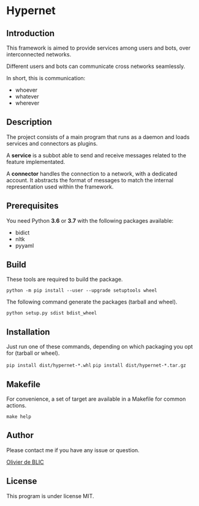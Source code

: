 # Hypernet

## Introduction

This framework is aimed to provide services among users and bots, over interconnected networks.

Different users and bots can communicate cross networks seamlessly.

In short, this is communication:

- whoever
- whatever
- wherever

## Description

The project consists of a main program that runs as a daemon and loads services and connectors as plugins.

A **service** is a subbot able to send and receive messages related to the feature implementated.

A **connector** handles the connection to a network, with a dedicated account. It abstracts the format of messages to match the internal representation used within the framework.

## Prerequisites

You need Python **3.6** or **3.7** with the following packages available:

- bidict
- nltk
- pyyaml

## Build

These tools are required to build the package.

```python -m pip install --user --upgrade setuptools wheel```

The following command generate the packages (tarball and wheel).

```python setup.py sdist bdist_wheel```

## Installation

Just run one of these commands, depending on which packaging you opt for (tarball or wheel).

```pip install dist/hypernet-*.whl```
```pip install dist/hypernet-*.tar.gz```

## Makefile

For convenience, a set of target are available in a Makefile for common actions.

```make help```

## Author

Please contact me if you have any issue or question.

[Olivier de BLIC](mailto:odeblic@gmail.com)

## License

This program is under license MIT.
